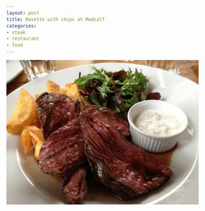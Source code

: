 ```yaml
---
layout: post
title: Bavette with chips at Medcalf
categories:
- steak
- restaurant
- food
---
```

![Bavette at Medcalf](/tumblr_files/tumblr_mhwo0mmWz21r95zg4o1_1280.jpg)
